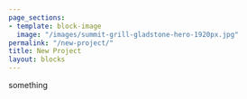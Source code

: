 ```yaml
---
page_sections:
- template: block-image
  image: "/images/summit-grill-gladstone-hero-1920px.jpg"
permalink: "/new-project/"
title: New Project
layout: blocks
---
```

<p>something</p>